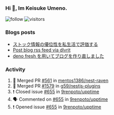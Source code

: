 ### Hi 👋, Im Keisuke Umeno.

<!--
**9renpoto/9renpoto** is a ✨ _special_ ✨ repository because its `README.md` (this file) appears on your GitHub profile.

Here are some ideas to get you started:

- 🔭 I’m currently working on ...
- 🌱 I’m currently learning ...
- 👯 I’m looking to collaborate on ...
- 🤔 I’m looking for help with ...
- 💬 Ask me about ...
- 📫 How to reach me: ...
- 😄 Pronouns: ...
- ⚡ Fun fact: ...
-->

![follow](https://img.shields.io/github/followers/9renpoto?label=Follow&style=social)
![visitors](https://komarev.com/ghpvc/?username=9renpoto&label=Profile%20views&color=0e75b6&style=flat)

### Blogs posts

<!-- BLOG-POST-LIST:START -->
- [ストック情報の優位性を私生活で評価する](https://9renpoto.dev/entry/2023/05/28/stock)
- [Post blog rss feed via dlvrit](https://9renpoto.dev/entry/2023/05/21/twitter-post)
- [deno fresh を用いてブログを作り直しました](https://9renpoto.dev/entry/2023/05/18/recreate_blog)
<!-- BLOG-POST-LIST:END -->

### Activity

<!--START_SECTION:activity-->
1. 🎉 Merged PR [#561](https://github.com/mentos1386/nest-raven/pull/561) in [mentos1386/nest-raven](https://github.com/mentos1386/nest-raven)
2. 🎉 Merged PR [#1579](https://github.com/g59/nestjs-plugins/pull/1579) in [g59/nestjs-plugins](https://github.com/g59/nestjs-plugins)
3. ❗️ Closed issue [#655](https://github.com/9renpoto/upptime/issues/655) in [9renpoto/upptime](https://github.com/9renpoto/upptime)
4. 🗣 Commented on [#655](https://github.com/9renpoto/upptime/issues/655) in [9renpoto/upptime](https://github.com/9renpoto/upptime)
5. ❗️ Opened issue [#655](https://github.com/9renpoto/upptime/issues/655) in [9renpoto/upptime](https://github.com/9renpoto/upptime)
<!--END_SECTION:activity-->

<!--START_SECTION:waka-->
<!--END_SECTION:waka-->
